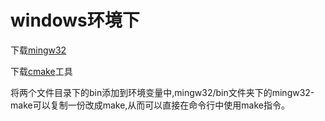 # windows环境下
下载[mingw32](https://sourceforge.net/projects/mingw-w64/files/mingw-w64/mingw-w64-release/)

下载[cmake](https://cmake.org/download/)工具

将两个文件目录下的bin添加到环境变量中,mingw32/bin文件夹下的mingw32-make可以复制一份改成make,从而可以直接在命令行中使用make指令。

